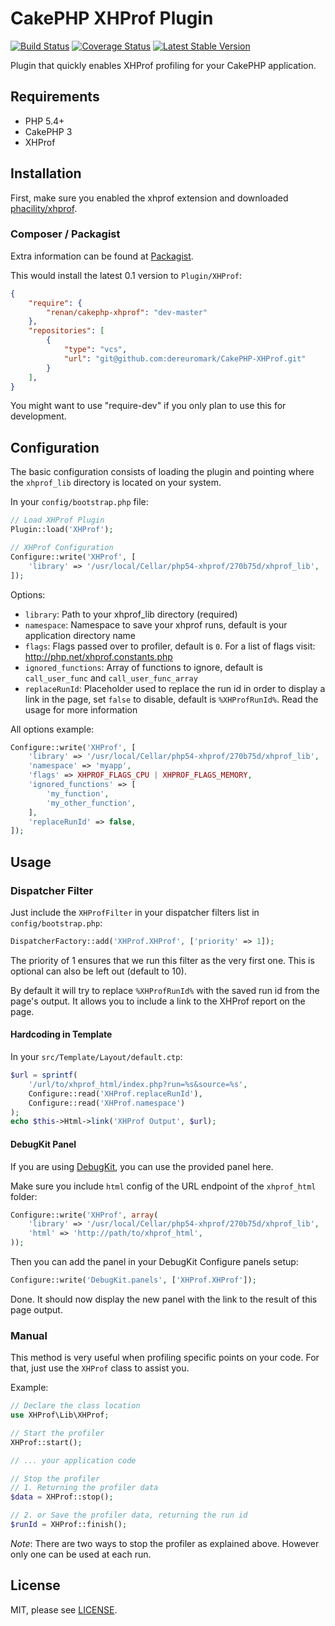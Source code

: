# CakePHP XHProf Plugin

[![Build Status](https://secure.travis-ci.org/renan/CakePHP-XHProf.png?branch=master)](http://travis-ci.org/renan/CakePHP-XHProf)
[![Coverage Status](https://coveralls.io/repos/renan/CakePHP-XHProf/badge.png)](https://coveralls.io/r/renan/CakePHP-XHProf)
[![Latest Stable Version](https://poser.pugx.org/renan/cakephp-xhprof/v/stable.svg)](https://packagist.org/packages/renan/cakephp-xhprof)


Plugin that quickly enables XHProf profiling for your CakePHP application.

## Requirements

* PHP 5.4+
* CakePHP 3
* XHProf

## Installation
First, make sure you enabled the xhprof extension and downloaded [phacility/xhprof](https://github.com/phacility/xhprof).

### Composer / Packagist

Extra information can be found at [Packagist](https://packagist.org/packages/renan/cakephp-xhprof).

This would install the latest 0.1 version to `Plugin/XHProf`:

```json
{
	"require": {
		"renan/cakephp-xhprof": "dev-master"
	},
	"repositories": [
		{
			"type": "vcs",
			"url": "git@github.com:dereuromark/CakePHP-XHProf.git"
		}
	],
}
```
You might want to use "require-dev" if you only plan to use this for development.

## Configuration

The basic configuration consists of loading the plugin and pointing where the `xhprof_lib` directory is located on your system.

In your `config/bootstrap.php` file:

```php
// Load XHProf Plugin
Plugin::load('XHProf');

// XHProf Configuration
Configure::write('XHProf', [
	'library' => '/usr/local/Cellar/php54-xhprof/270b75d/xhprof_lib',
]);
```

Options:

* `library`: Path to your xhprof_lib directory (required)
* `namespace`: Namespace to save your xhprof runs, default is your application directory name
* `flags`: Flags passed over to profiler, default is `0`. For a list of flags visit: http://php.net/xhprof.constants.php
* `ignored_functions`: Array of functions to ignore, default is `call_user_func` and `call_user_func_array`
* `replaceRunId`: Placeholder used to replace the run id in order to display a link in the page, set `false` to disable, default is `%XHProfRunId%`. Read the usage for more information

All options example:

```php
Configure::write('XHProf', [
	'library' => '/usr/local/Cellar/php54-xhprof/270b75d/xhprof_lib',
	'namespace' => 'myapp',
	'flags' => XHPROF_FLAGS_CPU | XHPROF_FLAGS_MEMORY,
	'ignored_functions' => [
		'my_function',
		'my_other_function',
	],
	'replaceRunId' => false,
]);
```

## Usage

### Dispatcher Filter

Just include the `XHProfFilter` in your dispatcher filters list in `config/bootstrap.php`:

```php
DispatcherFactory::add('XHProf.XHProf', ['priority' => 1]);
```
The priority of 1 ensures that we run this filter as the very first one. This is optional can also be left out (default to 10).

By default it will try to replace `%XHProfRunId%` with the saved run id from the page's output.
It allows you to include a link to the XHProf report on the page.

#### Hardcoding in Template
In your `src/Template/Layout/default.ctp`:

```php
$url = sprintf(
	'/url/to/xhprof_html/index.php?run=%s&source=%s',
	Configure::read('XHProf.replaceRunId'),
	Configure::read('XHProf.namespace')
);
echo $this->Html->link('XHProf Output', $url);
```

#### DebugKit Panel
If you are using [DebugKit](https://github.com/cakephp/debug_kit), you can use the provided panel here.

Make sure you include `html` config of the URL endpoint of the `xhprof_html` folder:
```php
Configure::write('XHProf', array(
	'library' => '/usr/local/Cellar/php54-xhprof/270b75d/xhprof_lib',
	'html' => 'http://path/to/xhprof_html',
));
```

Then you can add the panel in your DebugKit Configure panels setup:
```php
Configure::write('DebugKit.panels', ['XHProf.XHProf']);
```

Done. It should now display the new panel with the link to the result of this page output.

### Manual

This method is very useful when profiling specific points on your code.
For that, just use the `XHProf` class to assist you.

Example:

```php
// Declare the class location
use XHProf\Lib\XHProf;

// Start the profiler
XHProf::start();

// ... your application code

// Stop the profiler
// 1. Returning the profiler data
$data = XHProf::stop();

// 2. or Save the profiler data, returning the run id
$runId = XHProf::finish();
```

_Note_: There are two ways to stop the profiler as explained above. However only one can be used at each run.


## License

MIT, please see [LICENSE](LICENSE).
